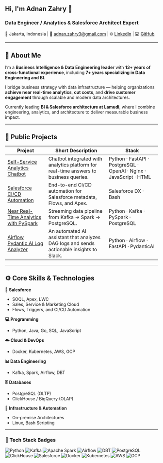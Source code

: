 ## Hi, I'm Adnan Zahry 👋

### Data Engineer / Analytics & Salesforce Architect Expert  
📍 Jakarta, Indonesia | 📧 adnan.zahry3@gmail.com | 🌐 [LinkedIn](https://linkedin.com/in/adnandmth) | 💻 [GitHub](https://github.com/adnandmth)

---

## 🧠 About Me
I’m a **Business Intelligence & Data Engineering leader** with **13+ years of cross-functional experience**, including **7+ years specializing in Data Engineering and BI**.  

I bridge business strategy with data infrastructure — helping organizations **achieve near real-time analytics**, **cut costs**, and **drive customer engagement** through scalable and modern data architectures.

Currently leading **BI & Salesforce architecture at Lamudi**, where I combine engineering, analytics, and architecture to deliver measurable business impact.

---

## 🔧 Public Projects

| Project | Short Description | Stack |
|----------|-------------------|--------|
| [Self-Service Analytics Chatbot](https://github.com/adnandmth/self-service-analytics) | Chatbot integrated with analytics platform for real-time answers to business queries. | Python · FastAPI · PostgreSQL · OpenAI · Nginx · JavaScript · HTML  |
| [Salesforce CI/CD Automation](https://github.com/adnandmth/salesforce_cicd) | End-to-end CI/CD automation for Salesforce metadata, Flows, and Apex. | Salesforce DX · Bash |
| [Near Real-Time Analytics with PySpark](https://github.com/adnandmth/near-realtime-analytics-pipeline_with_pyspark) | Streaming data pipeline from Kafka → Spark → PostgreSQL. | Python · Kafka · PySpark · PostgreSQL |
| [Airflow Pydantic AI Log Analyzer](https://github.com/adnandmth/airflow-pydanticai-log-analyzer) | An automated AI assistant that analyzes DAG logs and sends actionable insights to Slack. | Python · Airflow · FastAPI · PydanticAI |

---

## ⚙️ Core Skills & Technologies

**🧩 Salesforce**
- SOQL, Apex, LWC  
- Sales, Service & Marketing Cloud  
- Flows, Triggers, and CI/CD Automation  

**💻 Programming**
- Python, Java, Go, SQL, JavaScript  

**☁️ Cloud & DevOps**
- Docker, Kubernetes, AWS, GCP  

**📊 Data Engineering**
- Kafka, Spark, Airflow, DBT  

**🗄 Databases**
- PostgreSQL (OLTP)  
- ClickHouse / BigQuery (OLAP)  

**🧱 Infrastructure & Automation**
- On-premise Architectures  
- Linux, Bash Scripting

---

### 🧰 Tech Stack Badges
![Python](https://img.shields.io/badge/Python-3776AB?logo=python&logoColor=white)
![Kafka](https://img.shields.io/badge/Kafka-231F20?logo=apachekafka&logoColor=white)
![Apache Spark](https://img.shields.io/badge/Spark-E25A1C?logo=apachespark&logoColor=white)
![Airflow](https://img.shields.io/badge/Airflow-017CEE?logo=apacheairflow&logoColor=white)
![DBT](https://img.shields.io/badge/DBT-FF694B?logo=dbt&logoColor=white)
![PostgreSQL](https://img.shields.io/badge/PostgreSQL-336791?logo=postgresql&logoColor=white)
![ClickHouse](https://img.shields.io/badge/ClickHouse-FFCC01?logo=clickhouse&logoColor=black)
![Salesforce](https://img.shields.io/badge/Salesforce-00A1E0?logo=salesforce&logoColor=white)
![Docker](https://img.shields.io/badge/Docker-2496ED?logo=docker&logoColor=white)
![Kubernetes](https://img.shields.io/badge/Kubernetes-326CE5?logo=kubernetes&logoColor=white)
![AWS](https://img.shields.io/badge/AWS-232F3E?logo=amazonaws&logoColor=white)
![GCP](https://img.shields.io/badge/GCP-4285F4?logo=googlecloud&logoColor=white)
